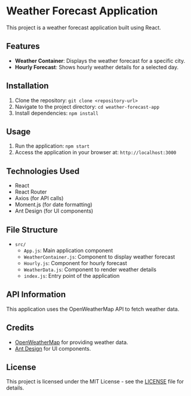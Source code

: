 # Weather Forecast Application

This project is a weather forecast application built using React.

## Features

- **Weather Container**: Displays the weather forecast for a specific city.
- **Hourly Forecast**: Shows hourly weather details for a selected day.

## Installation

1. Clone the repository: `git clone <repository-url>`
2. Navigate to the project directory: `cd weather-forecast-app`
3. Install dependencies: `npm install`

## Usage

1. Run the application: `npm start`
2. Access the application in your browser at: `http://localhost:3000`

## Technologies Used

- React
- React Router
- Axios (for API calls)
- Moment.js (for date formatting)
- Ant Design (for UI components)

## File Structure

- `src/`
  - `App.js`: Main application component
  - `WeatherContainer.js`: Component to display weather forecast
  - `Hourly.js`: Component for hourly forecast
  - `WeatherData.js`: Component to render weather details
  - `index.js`: Entry point of the application

## API Information

This application uses the OpenWeatherMap API to fetch weather data.

## Credits

- [OpenWeatherMap](https://openweathermap.org/) for providing weather data.
- [Ant Design](https://ant.design/) for UI components.

## License

This project is licensed under the MIT License - see the [LICENSE](LICENSE) file for details.
